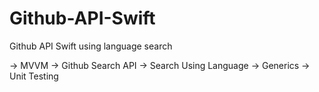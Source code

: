 # Github-API-Swift
Github API Swift using language search

-> MVVM
-> Github Search API
-> Search Using Language
-> Generics
-> Unit Testing

